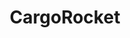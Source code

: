 ---
layout: home
title: CargoRocket
description: Ein Projekt zur Datensammlung und Verbesserung von Routinglösungen für den Lastenradverkehr.

present-img: index_2.png
hero: true
---